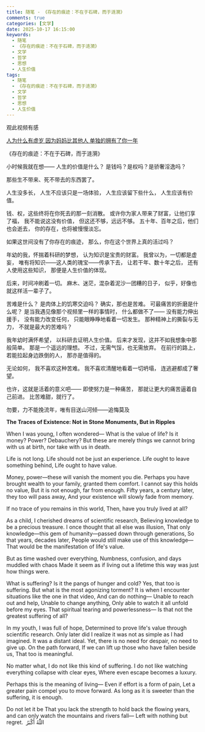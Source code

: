 ```yaml
---
title: 随笔 - 《存在的痕迹：不在于石碑，而于涟漪》
comments: true
categories: [文学]
date: 2025-10-17 16:15:00
keywords:
  - 随笔
  - 《存在的痕迹：不在于石碑，而于涟漪》
  - 文学
  - 哲学
  - 思想
  - 人生价值
tags:
  - 随笔
  - 《存在的痕迹：不在于石碑，而于涟漪》
  - 文学
  - 哲学
  - 思想
  - 人生价值
---
```


观此视频有感

[人为什么有虚岁 因为妈妈比其他人 单独的拥有了你一年](https://www.douyin.com/video/7560968339707759924)

《存在的痕迹：不在于石碑，而于涟漪》

小时候我就在想——
人生的价值是什么？
是钱吗？是权吗？是骄奢淫逸吗？

<!-- more -->

那些生不带来、死不带去的东西罢了。

人生没多长，
人生不应该只是一场体验，
人生应该留下些什么，
人生应该有价值。

钱、权，这些终将在你死去的那一刻消散。
或许你为家人带来了财富，让他们享了福，
我不能说这没有价值，
但这还不够，远远不够。
五十年、百年之后，他们也会逝去，
你的存在，也将被慢慢淡忘。

如果这世间没有了你存在的痕迹，
那么，你在这个世界上真的活过吗？

年幼的我，怀揣着科研的梦想，
认为知识是宝贵的财富。
我曾以为，一切都是虚妄，
唯有将知识——这人类的瑰宝——传承下去，
让若干年、数十年之后，
还有人使用这些知识，
那便是人生价值的体现。

后来，时间冲刷着一切。
麻木、迷茫，混杂着泥沙一团糟的日子，
似乎，好像也就这样活一辈子了。

苦难是什么？
是肉体上的饥寒交迫吗？
确实，那也是苦难。
可最痛苦的折磨是什么呢？
是当我遇见像那个视频里一样的事情时，
什么都做不了——
没有能力伸出援手，
没有能力改变任何，
只能眼睁睁地看着一切发生。
那种精神上的撕裂与无力，
不就是最大的苦难吗？

我年幼时满怀希望，
以科研去证明人生价值。
后来才发现，这并不如我想象中那般简单。
那是一个遥远的理想。
不过，无需气馁，也无需放弃。
在前行的路上，
若能拉起身边跌倒的人，
那亦是值得的。

无论如何，
我不喜欢这种苦难。
我不喜欢清醒地看着一切坍塌，
连逃避都成了奢望。

也许，这就是活着的意义吧——
即使努力是一种痛苦，
那就让更大的痛苦逼着自己前进。
比苦难甜，就行了。

勿要，力不能挽流年，唯有目送山河倾——追悔莫及

**The Traces of Existence: Not in Stone Monuments, But in Ripples**

When I was young, I often wondered—
What is the value of life?
Is it money? Power? Debauchery?
But these are merely things we cannot bring with us at birth, nor take with us in death.

Life is not long.
Life should not be just an experience.
Life ought to leave something behind,
Life ought to have value.

Money, power—these will vanish the moment you die.
Perhaps you have brought wealth to your family, granted them comfort.
I cannot say this holds no value,
But it is not enough, far from enough.
Fifty years, a century later, they too will pass away,
And your existence will slowly fade from memory.

If no trace of you remains in this world,
Then, have you truly lived at all?

As a child, I cherished dreams of scientific research,
Believing knowledge to be a precious treasure.
I once thought that all else was illusion,
That only knowledge—this gem of humanity—passed down through generations,
So that years, decades later,
People would still make use of this knowledge—
That would be the manifestation of life's value.

But as time washed over everything,
Numbness, confusion, and days muddled with chaos
Made it seem as if living out a lifetime this way was just how things were.

What is suffering?
Is it the pangs of hunger and cold?
Yes, that too is suffering.
But what is the most agonizing torment?
It is when I encounter situations like the one in that video,
And can do nothing—
Unable to reach out and help,
Unable to change anything,
Only able to watch it all unfold before my eyes.
That spiritual tearing and powerlessness—
Is that not the greatest suffering of all?

In my youth, I was full of hope,
Determined to prove life's value through scientific research.
Only later did I realize it was not as simple as I had imagined.
It was a distant ideal.
Yet, there is no need for despair, no need to give up.
On the path forward,
If we can lift up those who have fallen beside us,
That too is meaningful.

No matter what,
I do not like this kind of suffering.
I do not like watching everything collapse with clear eyes,
Where even escape becomes a luxury.

Perhaps this is the meaning of living—
Even if effort is a form of pain,
Let a greater pain compel you to move forward.
As long as it is sweeter than the suffering, it is enough.

Do not let it be
That you lack the strength to hold back the flowing years, and can only watch the mountains and rivers fall—
Left with nothing but regret.
​
​اللّٰهُ أَكْبَرُ
